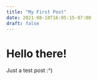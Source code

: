 ```yaml
---
title: "My First Post"
date: 2021-08-18T16:05:15-07:00
draft: false
---
```


# Hello there!

Just a test post :^)

